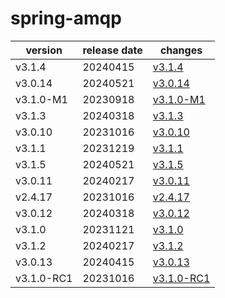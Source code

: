 # spring-amqp

|  version   | release date |                changes                 |
|------------|--------------|----------------------------------------|
| v3.1.4     | 20240415     | [v3.1.4](./v3.1.4-20240415.md)         |
| v3.0.14    | 20240521     | [v3.0.14](./v3.0.14-20240521.md)       |
| v3.1.0-M1  | 20230918     | [v3.1.0-M1](./v3.1.0-M1-20230918.md)   |
| v3.1.3     | 20240318     | [v3.1.3](./v3.1.3-20240318.md)         |
| v3.0.10    | 20231016     | [v3.0.10](./v3.0.10-20231016.md)       |
| v3.1.1     | 20231219     | [v3.1.1](./v3.1.1-20231219.md)         |
| v3.1.5     | 20240521     | [v3.1.5](./v3.1.5-20240521.md)         |
| v3.0.11    | 20240217     | [v3.0.11](./v3.0.11-20240217.md)       |
| v2.4.17    | 20231016     | [v2.4.17](./v2.4.17-20231016.md)       |
| v3.0.12    | 20240318     | [v3.0.12](./v3.0.12-20240318.md)       |
| v3.1.0     | 20231121     | [v3.1.0](./v3.1.0-20231121.md)         |
| v3.1.2     | 20240217     | [v3.1.2](./v3.1.2-20240217.md)         |
| v3.0.13    | 20240415     | [v3.0.13](./v3.0.13-20240415.md)       |
| v3.1.0-RC1 | 20231016     | [v3.1.0-RC1](./v3.1.0-RC1-20231016.md) |

